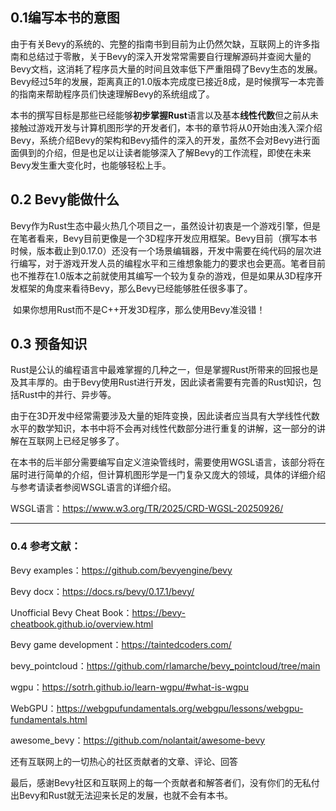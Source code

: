 ## 0.1编写本书的意图

​	由于有关Bevy的系统的、完整的指南书到目前为止仍然欠缺，互联网上的许多指南和总结过于零散，关于Bevy的深入开发常常需要自行理解源码并查阅大量的Bevy文档，这消耗了程序员大量的时间且效率低下严重阻碍了Bevy生态的发展。Bevy经过5年的发展，距离真正的1.0版本完成度已接近8成，是时候撰写一本完善的指南来帮助程序员们快速理解Bevy的系统组成了。

​	本书的撰写目标是那些已经能够**初步掌握Rust**语言以及基本**线性代数**但之前从未接触过游戏开发与计算机图形学的开发者们，本书的章节将从0开始由浅入深介绍Bevy，系统介绍Bevy的架构和Bevy插件的深入的开发，虽然不会对Bevy进行面面俱到的介绍，但是也足以让读者能够深入了解Bevy的工作流程，即使在未来Bevy发生重大变化时，也能够轻松上手。

## 0.2 Bevy能做什么

​	Bevy作为Rust生态中最火热几个项目之一，虽然设计初衷是一个游戏引擎，但是在笔者看来，Bevy目前更像是一个3D程序开发应用框架。Bevy目前（撰写本书时候，版本截止到0.17.0）还没有一个场景编辑器，开发中需要在纯代码的层次进行编写，对于游戏开发人员的编程水平和三维想象能力的要求也会更高。笔者目前也不推荐在1.0版本之前就使用其编写一个较为复杂的游戏，但是如果从3D程序开发框架的角度来看待Bevy，那么Bevy已经能够胜任很多事了。

​	如果你想用Rust而不是C++开发3D程序，那么使用Bevy准没错！

## 0.3 预备知识

​	Rust是公认的编程语言中最难掌握的几种之一，但是掌握Rust所带来的回报也是及其丰厚的。由于Bevy使用Rust进行开发，因此读者需要有完善的Rust知识，包括Rust中的并行、异步等。

​	由于在3D开发中经常需要涉及大量的矩阵变换，因此读者应当具有大学线性代数水平的数学知识，本书中将不会再对线性代数部分进行重复的讲解，这一部分的讲解在互联网上已经足够多了。

​	在本书的后半部分需要编写自定义渲染管线时，需要使用WGSL语言，该部分将在届时进行简单的介绍，但计算机图形学是一门复杂又庞大的领域，具体的详细介绍与参考请读者参阅WSGL语言的详细介绍。

WSGL语言：https://www.w3.org/TR/2025/CRD-WGSL-20250926/

---

### 0.4 参考文献：

Bevy  examples：https://github.com/bevyengine/bevy

Bevy docx：https://docs.rs/bevy/0.17.1/bevy/

Unofficial Bevy Cheat Book：https://bevy-cheatbook.github.io/overview.html

Bevy game development：https://taintedcoders.com/

bevy_pointcloud：https://github.com/rlamarche/bevy_pointcloud/tree/main

wgpu：https://sotrh.github.io/learn-wgpu/#what-is-wgpu

WebGPU：https://webgpufundamentals.org/webgpu/lessons/webgpu-fundamentals.html

awesome_bevy：https://github.com/nolantait/awesome-bevy

还有互联网上的一切热心的社区贡献者的文章、评论、回答

最后，感谢Bevy社区和互联网上的每一个贡献者和解答者们，没有你们的无私付出Bevy和Rust就无法迎来长足的发展，也就不会有本书。

